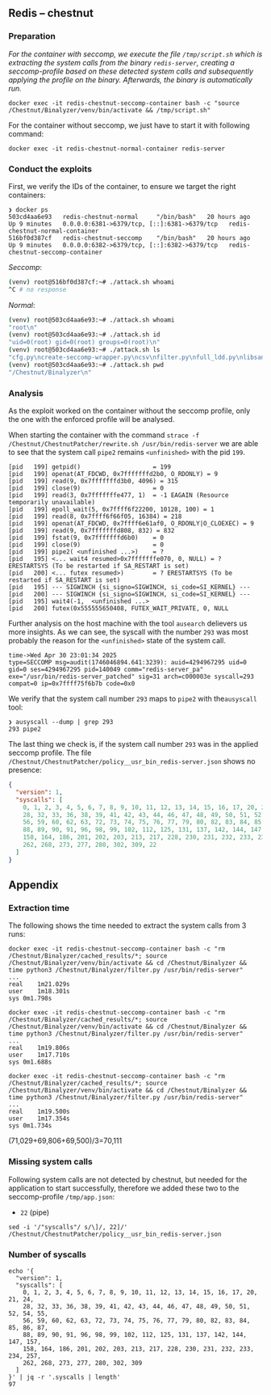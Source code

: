 ## Redis – chestnut

### Preparation

_For the container with seccomp, we execute the file `/tmp/script.sh` which is extracting the system calls from the binary `redis-server`, creating a seccomp-profile based on these detected system calls and subsequently applying the profile on the binary. Afterwards, the binary is automatically run._

```
docker exec -it redis-chestnut-seccomp-container bash -c "source /Chestnut/Binalyzer/venv/bin/activate && /tmp/script.sh"
```

For the container without seccomp, we just have to start it with following command:

```
docker exec -it redis-chestnut-normal-container redis-server
```

### Conduct the exploits

First, we verify the IDs of the container, to ensure we target the right containers:

```
❯ docker ps
503cd4aa6e93   redis-chestnut-normal     "/bin/bash"   20 hours ago    Up 9 minutes   0.0.0.0:6381->6379/tcp, [::]:6381->6379/tcp   redis-chestnut-normal-container
516bf0d387cf   redis-chestnut-seccomp    "/bin/bash"   20 hours ago    Up 9 minutes   0.0.0.0:6382->6379/tcp, [::]:6382->6379/tcp   redis-chestnut-seccomp-container
```

_Seccomp_:

```bash
(venv) root@516bf0d387cf:~# ./attack.sh whoami
^C # no response
```

_Normal_:

```bash
(venv) root@503cd4aa6e93:~# ./attack.sh whoami
"root\n"
(venv) root@503cd4aa6e93:~# ./attack.sh id
"uid=0(root) gid=0(root) groups=0(root)\n"
(venv) root@503cd4aa6e93:~# ./attack.sh ls
"cfg.py\ncreate-seccomp-wrapper.py\ncsv\nfilter.py\nfull_ldd.py\nlibsandboxing.so\npolicy.py\nrequirements.txt\nsymbols.py\nsyscalls.py\ntests\nvenv\nwhitelists\n"
(venv) root@503cd4aa6e93:~# ./attack.sh pwd
"/Chestnut/Binalyzer\n"
```

### Analysis

As the exploit worked on the container without the seccomp profile, only the one with the enforced profile will be analysed.

When starting the container with the command `strace -f /Chestnut/ChestnutPatcher/rewrite.sh /usr/bin/redis-server` we are able to see that the system call `pipe2` remains `<unfinished>` with the pid `199`.

```
[pid   199] getpid()                    = 199
[pid   199] openat(AT_FDCWD, 0x7fffffffd2b0, O_RDONLY) = 9
[pid   199] read(9, 0x7fffffffd3b0, 4096) = 315
[pid   199] close(9)                    = 0
[pid   199] read(3, 0x7fffffffe477, 1)  = -1 EAGAIN (Resource temporarily unavailable)
[pid   199] epoll_wait(5, 0x7ffff6f22200, 10128, 100) = 1
[pid   199] read(8, 0x7ffff6f66f05, 16384) = 218
[pid   199] openat(AT_FDCWD, 0x7ffff6e61af0, O_RDONLY|O_CLOEXEC) = 9
[pid   199] read(9, 0x7fffffffd808, 832) = 832
[pid   199] fstat(9, 0x7fffffffd6b0)    = 0
[pid   199] close(9)                    = 0
[pid   199] pipe2( <unfinished ...>)    = ?
[pid   195] <... wait4 resumed>0x7fffffffe070, 0, NULL) = ? ERESTARTSYS (To be restarted if SA_RESTART is set)
[pid   200] <... futex resumed>)        = ? ERESTARTSYS (To be restarted if SA_RESTART is set)
[pid   195] --- SIGWINCH {si_signo=SIGWINCH, si_code=SI_KERNEL} ---
[pid   200] --- SIGWINCH {si_signo=SIGWINCH, si_code=SI_KERNEL} ---
[pid   195] wait4(-1,  <unfinished ...>
[pid   200] futex(0x555555650408, FUTEX_WAIT_PRIVATE, 0, NULL

```

Further analysis on the host machine with the tool `ausearch` delievers us more insights.
As we can see, the syscall with the number `293` was most probably the reason for the `<unfinished>` state of the system call.

```
time->Wed Apr 30 23:01:34 2025
type=SECCOMP msg=audit(1746046894.641:3239): auid=4294967295 uid=0 gid=0 ses=4294967295 pid=140049 comm="redis-server_pa" exe="/usr/bin/redis-server_patched" sig=31 arch=c000003e syscall=293 compat=0 ip=0x7ffff75f6b7b code=0x0
```

We verify that the system call number `293` maps to `pipe2` with the`ausyscall` tool:

```
❯ ausyscall --dump | grep 293
293	pipe2
```

The last thing we check is, if the system call number `293` was in the applied seccomp profile. The file `/Chestnut/ChestnutPatcher/policy__usr_bin_redis-server.json` shows no presence:

```json
{
  "version": 1,
  "syscalls": [
    0, 1, 2, 3, 4, 5, 6, 7, 8, 9, 10, 11, 12, 13, 14, 15, 16, 17, 20, 21, 24,
    28, 32, 33, 36, 38, 39, 41, 42, 43, 44, 46, 47, 48, 49, 50, 51, 52, 54, 55,
    56, 59, 60, 62, 63, 72, 73, 74, 75, 76, 77, 79, 80, 82, 83, 84, 85, 86, 87,
    88, 89, 90, 91, 96, 98, 99, 102, 112, 125, 131, 137, 142, 144, 147, 157,
    158, 164, 186, 201, 202, 203, 213, 217, 228, 230, 231, 232, 233, 234, 257,
    262, 268, 273, 277, 280, 302, 309, 22
  ]
}
```

## Appendix

### Extraction time

The following shows the time needed to extract the system calls from 3 runs:

```
docker exec -it redis-chestnut-seccomp-container bash -c "rm /Chestnut/Binalyzer/cached_results/*; source /Chestnut/Binalyzer/venv/bin/activate && cd /Chestnut/Binalyzer && time python3 /Chestnut/Binalyzer/filter.py /usr/bin/redis-server"
...
real	1m21.029s
user	1m18.301s
sys	0m1.798s

docker exec -it redis-chestnut-seccomp-container bash -c "rm /Chestnut/Binalyzer/cached_results/*; source /Chestnut/Binalyzer/venv/bin/activate && cd /Chestnut/Binalyzer && time python3 /Chestnut/Binalyzer/filter.py /usr/bin/redis-server"
...
real	1m19.806s
user	1m17.710s
sys	0m1.688s

docker exec -it redis-chestnut-seccomp-container bash -c "rm /Chestnut/Binalyzer/cached_results/*; source /Chestnut/Binalyzer/venv/bin/activate && cd /Chestnut/Binalyzer && time python3 /Chestnut/Binalyzer/filter.py /usr/bin/redis-server"
...
real	1m19.500s
user	1m17.354s
sys	0m1.734s
```

(71,029+69,806+69,500)/3=70,111

### Missing system calls

Following system calls are not detected by chestnut, but needed for the application to start successfully, therefore we added these two to the seccomp-profile `/tmp/app.json`:

- `22` (pipe)

```
sed -i '/"syscalls"/ s/\]/, 22]/' /Chestnut/ChestnutPatcher/policy__usr_bin_redis-server.json
```

### Number of syscalls

```
echo '{
  "version": 1,
  "syscalls": [
    0, 1, 2, 3, 4, 5, 6, 7, 8, 9, 10, 11, 12, 13, 14, 15, 16, 17, 20, 21, 24,
    28, 32, 33, 36, 38, 39, 41, 42, 43, 44, 46, 47, 48, 49, 50, 51, 52, 54, 55,
    56, 59, 60, 62, 63, 72, 73, 74, 75, 76, 77, 79, 80, 82, 83, 84, 85, 86, 87,
    88, 89, 90, 91, 96, 98, 99, 102, 112, 125, 131, 137, 142, 144, 147, 157,
    158, 164, 186, 201, 202, 203, 213, 217, 228, 230, 231, 232, 233, 234, 257,
    262, 268, 273, 277, 280, 302, 309
  ]
}' | jq -r '.syscalls | length'
97
```
